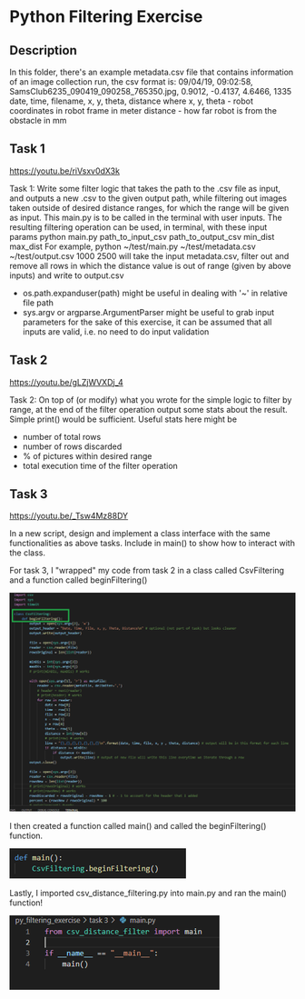 # Python Filtering Exercise

## Description
In this folder, there's an example metadata.csv file that contains information of an image collection run,
the csv format is:
09/04/19, 09:02:58, SamsClub6235_090419_090258_765350.jpg, 0.9012, -0.4137, 4.6466, 1335
date, time, filename, x, y, theta, distance
where
x, y, theta - robot coordinates in robot frame in meter
distance - how far robot is from the obstacle in mm

## Task 1
<https://youtu.be/riVsxv0dX3k>

Task 1:
Write some filter logic that takes the path to the .csv file as input, and outputs a new .csv to the given output path,
while filtering out images taken outside of desired distance ranges, for which the range will be given as input.
This main.py is to be called in the terminal with user inputs.
The resulting filtering operation can be used, in terminal, with these input params
python main.py path_to_input_csv path_to_output_csv min_dist max_dist
For example,
python ~/test/main.py ~/test/metadata.csv ~/test/output.csv 1000 2500
will take the input metadata.csv, filter out and remove all rows in which the distance value is out of range (given by
above inputs) and write to output.csv
- os.path.expanduser(path) might be useful in dealing with '~' in relative file path
- sys.argv or argparse.ArgumentParser might be useful to grab input parameters
for the sake of this exercise, it can be assumed that all inputs are valid, i.e. no need to do input validation

## Task 2
<https://youtu.be/gLZjWVXDj_4>

Task 2:
On top of (or modify) what you wrote for the simple logic to filter by range, at the end of the filter operation
output some stats about the result. Simple print() would be sufficient.
Useful stats here might be
- number of total rows
- number of rows discarded
- % of pictures within desired range
- total execution time of the filter operation

## Task 3
<https://youtu.be/_Tsw4Mz88DY>

In a new script, design and implement a class interface with the same functionalities as above tasks.
Include in main() to show how to interact with the class.

For task 3, I "wrapped" my code from task 2 in a class called CsvFiltering and a function called beginFiltering()

![wrapped script](https://raw.githubusercontent.com/johnnylieu/py_filtering_exercise/main/task%203/1.bmp "wrapped script")

I then created a function called main() and called the beginFiltering() function.

![main()](https://raw.githubusercontent.com/johnnylieu/py_filtering_exercise/main/task%203/2.bmp "main()")

Lastly, I imported csv_distance_filtering.py into main.py and ran the main() function!

![main.py](https://raw.githubusercontent.com/johnnylieu/py_filtering_exercise/main/task%203/3.bmp "main.py")
